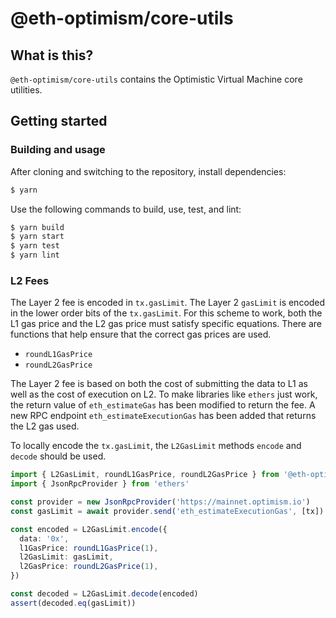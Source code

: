 # @eth-optimism/core-utils

## What is this?

`@eth-optimism/core-utils` contains the Optimistic Virtual Machine core utilities.

## Getting started

### Building and usage

After cloning and switching to the repository, install dependencies:

```bash
$ yarn
```

Use the following commands to build, use, test, and lint:

```bash
$ yarn build
$ yarn start
$ yarn test
$ yarn lint
```

### L2 Fees

The Layer 2 fee is encoded in `tx.gasLimit`. The Layer 2 `gasLimit` is encoded
in the lower order bits of the `tx.gasLimit`. For this scheme to work, both the
L1 gas price and the L2 gas price must satisfy specific equations. There are
functions that help ensure that the correct gas prices are used.

- `roundL1GasPrice`
- `roundL2GasPrice`

The Layer 2 fee is based on both the cost of submitting the data to L1 as well
as the cost of execution on L2. To make libraries like `ethers` just work, the
return value of `eth_estimateGas` has been modified to return the fee. A new RPC
endpoint `eth_estimateExecutionGas` has been added that returns the L2 gas used.

To locally encode the `tx.gasLimit`, the `L2GasLimit` methods `encode` and
`decode` should be used.

```typescript
import { L2GasLimit, roundL1GasPrice, roundL2GasPrice } from '@eth-optimism/core-utils'
import { JsonRpcProvider } from 'ethers'

const provider = new JsonRpcProvider('https://mainnet.optimism.io')
const gasLimit = await provider.send('eth_estimateExecutionGas', [tx])

const encoded = L2GasLimit.encode({
  data: '0x',
  l1GasPrice: roundL1GasPrice(1),
  l2GasLimit: gasLimit,
  l2GasPrice: roundL2GasPrice(1),
})

const decoded = L2GasLimit.decode(encoded)
assert(decoded.eq(gasLimit))
```
